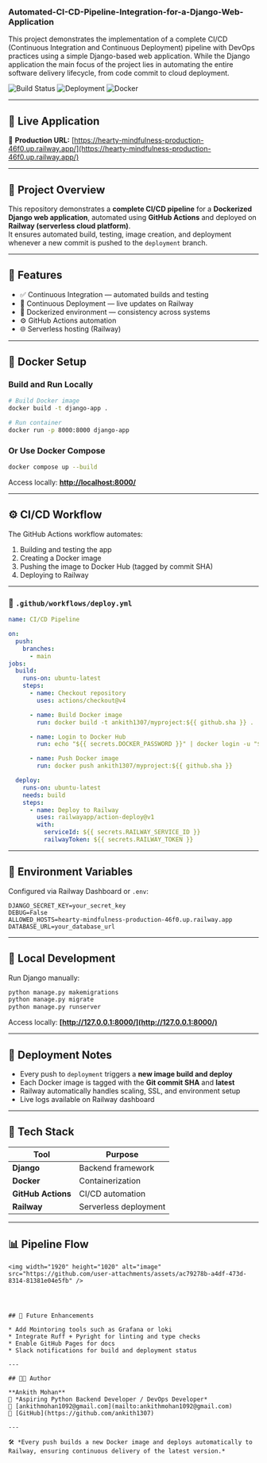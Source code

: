 ### Automated-CI-CD-Pipeline-Integration-for-a-Django-Web-Application
This project demonstrates the implementation of a complete CI/CD (Continuous Integration and Continuous Deployment) pipeline with DevOps practices using a simple Django-based web application. While the Django application the main focus of the project lies in automating the entire software delivery lifecycle, from code commit to cloud deployment.

![Build Status](https://github.com/ANKITHMOHAN1307/CI-CD-Pipeline-Django-App/actions/workflows/ci-db.yml/badge.svg)
![Deployment](https://img.shields.io/badge/Deployed%20to-Railway-green?style=for-the-badge&logo=railway)
![Docker](https://img.shields.io/badge/Docker-Automated%20Builds-2496ED?style=for-the-badge&logo=docker)

---

## 🚀 Live Application
🔗 **Production URL:** [https://hearty-mindfulness-production-46f0.up.railway.app/](https://hearty-mindfulness-production-46f0.up.railway.app/)

---

## 🧩 Project Overview
This repository demonstrates a **complete CI/CD pipeline** for a **Dockerized Django web application**, automated using **GitHub Actions** and deployed on **Railway (serverless cloud platform)**.  
It ensures automated build, testing, image creation, and deployment whenever a new commit is pushed to the `deployment` branch.

---

## 🧱 Features
- ✅ Continuous Integration — automated builds and testing  
- 🚀 Continuous Deployment — live updates on Railway  
- 🐳 Dockerized environment — consistency across systems  
- ⚙️ GitHub Actions automation  
- 🌐 Serverless hosting (Railway)

---

## 🐳 Docker Setup

### Build and Run Locally
```bash
# Build Docker image
docker build -t django-app .

# Run container
docker run -p 8000:8000 django-app
```

### Or Use Docker Compose

```bash
docker compose up --build
```

Access locally: **[http://localhost:8000/](http://localhost:8000/)**

---

## ⚙️ CI/CD Workflow

The GitHub Actions workflow automates:

1. Building and testing the app
2. Creating a Docker image
3. Pushing the image to Docker Hub (tagged by commit SHA)
4. Deploying to Railway

---

### 📁 `.github/workflows/deploy.yml`

```yaml
name: CI/CD Pipeline

on:
  push:
    branches:
      - main
jobs:
  build:
    runs-on: ubuntu-latest
    steps:
      - name: Checkout repository
        uses: actions/checkout@v4

      - name: Build Docker image
        run: docker build -t ankith1307/myproject:${{ github.sha }} .

      - name: Login to Docker Hub
        run: echo "${{ secrets.DOCKER_PASSWORD }}" | docker login -u "${{ secrets.DOCKER_USERNAME }}" --password-stdin

      - name: Push Docker image
        run: docker push ankith1307/myproject:${{ github.sha }}

  deploy:
    runs-on: ubuntu-latest
    needs: build
    steps:
      - name: Deploy to Railway
        uses: railwayapp/action-deploy@v1
        with:
          serviceId: ${{ secrets.RAILWAY_SERVICE_ID }}
          railwayToken: ${{ secrets.RAILWAY_TOKEN }}
```

---

## 🔐 Environment Variables

Configured via Railway Dashboard or `.env`:

```env
DJANGO_SECRET_KEY=your_secret_key
DEBUG=False
ALLOWED_HOSTS=hearty-mindfulness-production-46f0.up.railway.app
DATABASE_URL=your_database_url
```

---

## 🧪 Local Development

Run Django manually:

```bash
python manage.py makemigrations
python manage.py migrate
python manage.py runserver
```

Access locally: **[http://127.0.0.1:8000/](http://127.0.0.1:8000/)**

---

## 🧾 Deployment Notes

* Every push to `deployment` triggers a **new image build and deploy**
* Each Docker image is tagged with the **Git commit SHA** and **latest**
* Railway automatically handles scaling, SSL, and environment setup
* Live logs available on Railway dashboard

---

## 🧱 Tech Stack

| Tool               | Purpose               |
| ------------------ | --------------------- |
| **Django**         | Backend framework     |
| **Docker**         | Containerization      |
| **GitHub Actions** | CI/CD automation      |
| **Railway**        | Serverless deployment |

---

## 📊 Pipeline Flow

```mermaid
<img width="1920" height="1020" alt="image" src="https://github.com/user-attachments/assets/ac79278b-a4df-473d-8314-81381e04e5fb" />




## 🧭 Future Enhancements

* Add Mointoring tools such as Grafana or loki
* Integrate Ruff + Pyright for linting and type checks
* Enable GitHub Pages for docs
* Slack notifications for build and deployment status

---

## 👨‍💻 Author

**Ankith Mohan**  
🎯 *Aspiring Python Backend Developer / DevOps Developer*  
📧 [ankithmohan1092@gmail.com](mailto:ankithmohan1092@gmail.com)  
🐙 [GitHub](https://github.com/ankith1307)

---

🛠️ *Every push builds a new Docker image and deploys automatically to Railway, ensuring continuous delivery of the latest version.*

